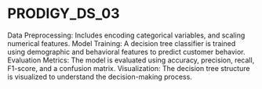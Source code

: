 # PRODIGY_DS_03
Data Preprocessing: Includes encoding categorical variables, and scaling numerical features.
Model Training: A decision tree classifier is trained using demographic and behavioral features to predict customer behavior.
Evaluation Metrics: The model is evaluated using accuracy, precision, recall, F1-score, and a confusion matrix.
Visualization: The decision tree structure is visualized to understand the decision-making process.

